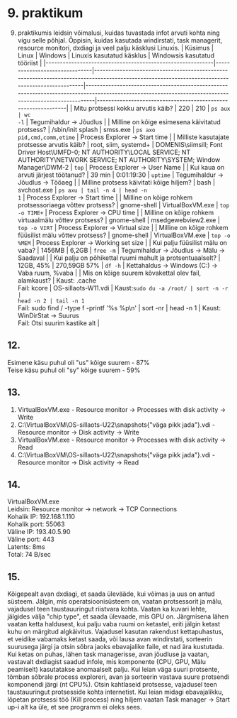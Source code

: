 # 9. praktikum
9. praktikumis leidsin võimalusi, kuidas tuvastada infot arvuti kohta ning vigu selle põhjal. Õppisin, kuidas kasutada windirstati, task managerit, resource monitori, dxdiagi ja veel palju käsklusi Linuxis.
| Küsimus                                                   | Linux                         | Windows                                                                                                                                        | Linuxis kasutatud käsklus                                                                                                                             | Windowsis kasutatud tööriist                                  |
|-----------------------------------------------------------|-------------------------------|------------------------------------------------------------------------------------------------------------------------------------------------|-------------------------------------------------------------------------------------------------------------------------------------------------------|---------------------------------------------------------------|
| Mitu protsessi kokku arvutis käib?                        | 220                           | 210                                                                                                                                            | <code>ps aux \| wc -l</code>                                                                                                                          | Tegumihaldur -> Jõudlus                                       |
| Milline on kõige esimesena käivitatud protsess?           | /sbin/init splash             | smss.exe                                                                                                                                       | <code>ps axo pid,cmd,comm,etime</code>                                                                                                                | Process Explorer -> Start time                                |
| Milliste kasutajate protsesse arvutis käib?               | root, siim, systemd+          | DOMENIS\siimsill; Font Driver Host\UMFD-0; NT AUTHORITY\LOCAL SERVICE; NT AUTHORITY\NETWORK SERVICE; NT AUTHORITY\SYSTEM; Window Manager\DWM-2 | <code>top</code>                                                                                                                                      | Process Explorer -> User Name                                 |
| Kui kaua on arvuti järjest töötanud?                      | 39 min                        | 0:01:19:30                                                                                                                                     | <code>uptime</code>                                                                                                                                   | Tegumihaldur -> Jõudlus -> Tööaeg                             |
| Milline protsess käivitati kõige hiljem?                  | bash                          | svchost.exe                                                                                                                                    | <code>ps axu \| tail -n 4 \| head -n 1</code>                                                                                                         | Process Explorer -> Start time                                |
| Milline on kõige rohkem protsessoriaega võttev protsess?  | gnome-shell                   | VirtualBoxVM.exe                                                                                                                               | <code>top -o TIME+</code>                                                                                                                             | Process Explorer -> CPU time                                  |
| Milline on kõige rohkem virtuaalmälu võttev protsess?     | gnome-shell                   | msedgewebview2.exe                                                                                                                             | <code>top -o VIRT</code>                                                                                                                              | Process Explorer -> Virtual size                              |
| Milline on kõige rohkem füüsilist mälu võttev protsess?   | gnome-shell                   | VirtualBoxVM.exe                                                                                                                               | <code>top -o %MEM</code>                                                                                                                              | Process Explorer -> Working set size                          |
| Kui palju füüsilist mälu on vaba?                         | 1456MB                        | 6,2GB                                                                                                                                          | <code>free -m</code>                                                                                                                                  | Tegumihaldur -> Jõudlus -> Mälu -> Saadaval                   |
| Kui palju on põhikettal ruumi mahult ja protsentuaalselt? | 12GB, 45%                     | 270,59GB 57%                                                                                                                                   | <code>df -h</code>                                                                                                                                    | Kettahaldus -> Windows (C:) -> Vaba ruum, %vaba               |
| Mis on kõige suurem kõvakettal olev fail, alamkaust?      | Kaust: .cache<br> Fail: kcore | OS-sillaots-W11.vdi                                                                                                                            | Kaust:<code>sudo du -a /root/ \| sort -n -r \| head -n 2 \| tail -n 1</code><br> Fail: sudo find / -type f -printf '%s %p\n' \| sort -nr \| head -n 1 | Kaust: WinDirStat -> Suurus<br> Fail: Otsi suurim kastike alt |
## 12.
Esimene käsu puhul oli "us" kõige suurem - 87%<br>
Teise käsu puhul oli "sy" kõige suurem - 59%<br>
## 13.<br>
1. VirtualBoxVM.exe - Resource monitor -> Processes with disk activity -> Write<br>
2. C:\VirtualBoxVM\OS-sillaots-U22\snapshots\{"väga pikk jada"}.vdi - Resource monitor -> Disk activity -> Write<br>
3. VirtualBoxVM.exe - Resource monitor -> Processes with disk activity -> Read<br>
4. C:\VirtualBoxVM\OS-sillaots-U22\snapshots\{"väga pikk jada"}.vdi - Resource monitor -> Disk activity -> Read<br>
## 14.<br>
VirtualBoxVM.exe<br>
Leidsin: Resource monitor -> network ->  TCP Connections<br>
Kohalik IP: 192.168.1.110<br>
Kohalik port: 55063<br>
Väline IP: 193.40.5.90<br>
Väline port: 443<br>
Latents: 8ms<br>
Total: 74 B/sec<br>
## 15.<br>
Kõigepealt avan dxdiagi, et saada ülevääde, kui võimas ja uus on antud süsteem. Jälgin, mis operatsioonisüsteem on, vaatan protsessorit ja mälu, vajadusel teen taustauuringut riistvara kohta. Vaatan ka kuvari lehte, jälgides välja "chip type", et saada ülevaade, mis GPU on. Järgmisena lähen vaatan ketta haldusest, kui palju vaba ruumi on ketastel, eriti jälgin ketast kuhu on märgitud algkäivitus. Vajadusel kasutan rakendust kettapuhastus, et veidike vabamaks ketast saada, või lausa avan windirstati, sorteerin suurusega järgi ja otsin sõbra jaoks ebavajalike faile, et nad ära kustutada. Kui ketas on puhas, lähen task managerisse, avan jõudluse ja vaatan, vastavalt dxdiagist saadud infole, mis komponente (CPU, GPU, Mälu peamiselt) kasutatakse anomaalselt palju. Kui leian väga suuri protsente, tõmban sõbrale process exploreri, avan ja sorteerin vastava suure protsendi komponendi järgi (nt CPU%). Otsin kahtlaseid protsesse, vajadusel teen taustauuringut protsesside kohta internetist. Kui leian midagi ebavajalikku, lõpetan protsessi töö (Kill process) ning hiljem vaatan Task manager -> Start up-i alt ka üle, et see programm ei oleks sees.


